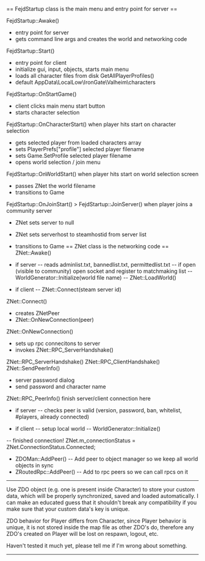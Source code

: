 == FejdStartup class is the main menu and entry point for server ==

FejdStartup::Awake()
- entry point for server
- gets command line args and creates the world and networking code

FejdStartup::Start()
- entry point for client
- initialize gui, input, objects, starts main menu
- loads all character files from disk GetAllPlayerProfiles()
- default AppData\LocalLow\IronGate\Valheim\characters 

FejdStartup::OnStartGame()
- client clicks main menu start button
- starts character selection

FejdStartup::OnCharacterStart() when player hits start on character selection
- gets selected player from loaded characters array
- sets PlayerPrefs["profile"] selected player filename
- sets Game.SetProfile selected player filename
- opens world selection / join menu

FejdStartup::OnWorldStart() when player hits start on world selection screen
- passes ZNet the world filename
- transitions to Game 

FejdStartup::OnJoinStart() > FejdStartup::JoinServer() when player joins a community server
- ZNet sets server to null
- ZNet sets serverhost to steamhostid from server list
- transitions to Game
== ZNet class is the networking code ==
ZNet::Awake()
- if server
-- reads adminlist.txt, bannedlist.txt, permittedlist.txt
-- if open (visible to community) open socket and register to matchmaking list
-- WorldGenerator::Initialize(world file name)
-- ZNet::LoadWorld()

- if client
-- ZNet::Connect(steam server id)

ZNet::Connect()
- creates ZNetPeer
- ZNet::OnNewConnection(peer)

ZNet::OnNewConnection()
- sets up rpc connecitons to server
- invokes ZNet::RPC_ServerHandshake()

ZNet::RPC_ServerHandshake()
ZNet::RPC_ClientHandshake()
ZNet::SendPeerInfo()
- server password dialog
- send password and character name

ZNet::RPC_PeerInfo() finish server/client connection here
- if server 
-- checks peer is valid (version, password, ban, whitelist, #players, already connected)

- if client
-- setup local world
-- WorldGenerator::Initialize()

-- finished connection!
ZNet.m_connectionStatus = ZNet.ConnectionStatus.Connected;

- ZDOMan::AddPeer()
-- Add peer to object manager so we keep all world objects in sync
- ZRoutedRpc::AddPeer()
-- Add to rpc peers so we can call rpcs on it


-----------------------

Use ZDO object (e.g. one is present inside Character) to store your custom data, which will be properly synchronized, saved and loaded automatically.
I can make an educated guess that it shouldn't break any compatibility if you make sure that your custom data's key is unique.

ZDO behavior for Player differs from Character, since Player behavior is unique, it is not stored inside the map file as other ZDO's do, therefore any ZDO's created on Player will be lost on respawn, logout, etc.

Haven't tested it much yet, please tell me if I'm wrong about something. 

--------------------------